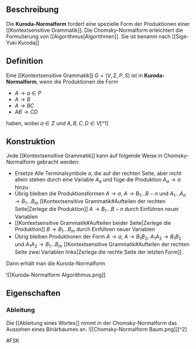 ## Beschreibung
Die **Kuroda-Normalform** fordert eine spezielle Form der Produktionen einer [[Kontextsensitive Grammatik]]. Die Chomsky-Normalform erleichtert die Formulierung von [[Algorithmus|Algorithmen]].
Sie ist benannt nach [[Sige-Yuki Kuroda]]

## Definition
Eine [[Kontextsensitive Grammatik]] $G=(V, \Sigma, P, S)$ ist in **Kuroda-Normalform**, wenn die Produktionen die Form
- $A\to a \in P$
- $A \to B$
- $A \to BC$
- $AB \to CD$

haben, wobei $a \in \Sigma$ und $A, B, C, D \in V$[^1]

## Konstruktion
Jede [[Kontextsensitive Grammatik]] kann auf folgende Weise in Chomsky-Normalform gebracht werden:
- Ersetze Alle Terminalsymbole $a$, die auf der rechten Seite, aber nicht allein stehen durch eine Variable $A_a$ und füge die Produktion $A_a \to a$ hinzu
- Übrig bleiben die Produktionsformen $A \to a$, $A \to B_1...B-n$ und $A_1...A_n \to B_1...B_m$
[[Kontextsensitive Grammatik#Aufteilen der rechten Seite|Zerlege die Produktion]] $A \to B_1...B-n$ durch Einführen neuer Variablen
- [[Kontextsensitive Grammatik#Aufteilen beider Seite|Zerlege die Produktion]] $B \to B_1...B_m$ durch Einführen neuer Variablen
- Übrig bleiben Produktionen der Form $A \to a$, $A \to B_1B_2$, $A_1A_2 \to B_1B_2$ und $A_1A_2 \to B_1...B_m$
[[Kontextsensitive Grammatik#Aufteilen der rechten Seite zwei Variablen links|Zerlege die rechte Seite der letzten Form]].

Dann erhält man die Kuroda-Normalform

![[Kuroda-Normalform Algorithmus.png]]

## Eigenschaften
### Ableitung
Die [[Ableitung eines Wortes]] nimmt in der Chomsky-Normalform das Aussehen eines Binärbaumes an. 
![[Chomsky-Normalform Baum.png]][^2]

#FSK 